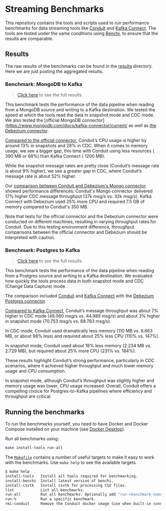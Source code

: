 # Streaming Benchmarks

This repository contains the tools and scripts used to run performance
benchmarks for data streaming tools like
[Conduit](https://github.com/conduitio/conduit) and
[Kafka Connect](https://docs.confluent.io/platform/current/connect/index.html).
The tools are tested under the same conditions using
[Benchi](https://github.com/conduitio/benchi), to ensure that the results are
comparable.

## Results

The raw results of the benchmarks can be found in the [results](./results)
directory. Here we are just posting the aggregated results.

### Benchmark: MongoDB to Kafka

> [Click here](./results/mongo-kafka) to see the full results.

This benchmark tests the performance of the data pipeline when reading from a
MongoDB source and writing to a Kafka destination. We tested the speed at which
the tools read the data in snapshot mode and CDC mode. We also tested
the [official MongoDB connector](https://www.mongodb.com/docs/kafka-connector/current/
as well
as [the Debezium connector](https://debezium.io/documentation/reference/stable/connectors/mongodb.html).

[Compared to the official connector](./results/mongo-kafka/20250422), Conduit’s
CPU usage is higher by around 13% in snapshots and 28% in CDC. When it comes to
memory usage, we see a bigger gap, this time with Conduit using less resources (
390 MB or 68%) than Kafka Connect ( 1200 MB).

While the snapshot message rates are pretty close (Conduit’s message rate is
about 9% higher), we see a greater gap in CDC, where Conduit’s message rate is
about 52% higher.

Our [comparison between Conduit and Debezium's Mongo connector](./results/mongo-kafka/20250428)
showed performance differences. Conduit's Mongo connector delivered 17% higher
CDC message throughput (37k msg/s vs. 32k msg/s). Kafka Connect with Debezium
used 25% more CPU and required 7.5 GB of memory compared to Conduit's 350 MB.

Note that tests for the official connector and the Debezium connector were
conducted on different machines, resulting in varying throughput rates for
Conduit. Due to this testing environment difference, throughput comparisons
between the official connector and Debezium should be interpreted with caution.

### Benchmark: Postgres to Kafka

> [Click here](./results/postgres-kafka) to see the full results.

This benchmark tests the performance of the data pipeline when reading from a
Postgres source and writing to a Kafka destination. We evaluated how quickly
the tools process data in both snapshot mode and CDC (Change Data Capture) mode.

The comparison included [Conduit](https://github.com/conduitio/conduit) and
[Kafka Connect](https://docs.confluent.io/platform/current/connect/index.html)
with the [Debezium Postgres connector](https://debezium.io/documentation/reference/stable/connectors/postgresql.html).

[Compared to Kafka Connect](./results/postgres-kafka/20250508), Conduit’s message throughput was about 7% higher in CDC mode (48.060 msg/s vs. 44.889 msg/s) and about 3% higher in snapshot mode (70.753 msg/s vs. 68.783 msg/s).

In CDC mode, Conduit used dramatically less memory (110 MB vs. 6.863 MB, or about 98% less) and required about 25% less CPU (110% vs. 147%).

In snapshot mode, Conduit used about 18% less memory (2.234 MB vs. 2.729 MB), but required about 25% more CPU (231% vs. 184%).

These results highlight Conduit’s strong performance, particularly in CDC scenarios, where it achieved higher throughput and much lower memory usage and CPU consumption. 

In snapshot mode, although Conduit’s throughput was slightly higher and memory usage was lower, CPU usage increased. Overall, Conduit offers a compelling choice for Postgres-to-Kafka pipelines where efficiency and throughput are critical.

## Running the benchmarks

To run the benchmarks yourself, you need to have Docker and Docker Compose
installed on your machine (see [Docker Desktop](https://docs.docker.com/desktop/)).

Run all benchmarks using:

```sh
make install-tools run-all
```

The [`Makefile`](./Makefile) contains a number of useful targets to make it easy
to work with the benchmarks. Use `make help` to see the available targets.

```sh
$ make help
install-tools   Install all tools required for benchmarking.
install-benchi  Install latest version of benchi.
install-csvtk   Install csvtk for processing CSV files.
list            List all benchmarks.
run-all         Run all benchmarks. Optionally add "run-<benchmark-name>" to run a specific benchmark.
run-%           Run a specific benchmark.
rmi-conduit     Remove the Conduit docker image (use when built-in connectors get added or upgraded).
```